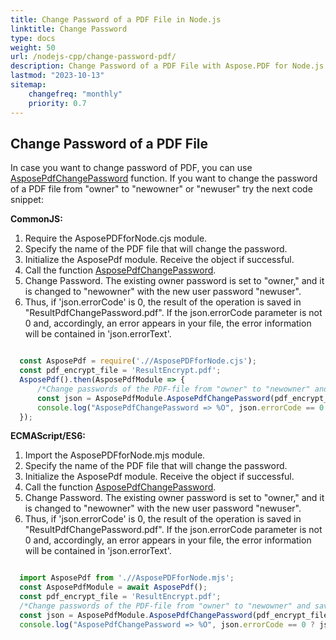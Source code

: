 ```yaml
---
title: Change Password of a PDF File in Node.js
linktitle: Change Password
type: docs
weight: 50
url: /nodejs-cpp/change-password-pdf/
description: Change Password of a PDF File with Aspose.PDF for Node.js via C++.
lastmod: "2023-10-13"
sitemap:
    changefreq: "monthly"
    priority: 0.7
---
```


## Change Password of a PDF File

In case you want to change password of PDF, you can use [AsposePdfChangePassword](https://reference.aspose.com/pdf/nodejs-cpp/security/asposepdfchangepassword/) function. 
If you want to change the password of a PDF file from "owner" to "newowner" or "newuser" try the next code snippet:

**CommonJS:**

1. Require the AsposePDFforNode.cjs module.
1. Specify the name of the PDF file that will change the password.
1. Initialize the AsposePdf module. Receive the object if successful.
1. Call the function [AsposePdfChangePassword](https://reference.aspose.com/pdf/nodejs-cpp/security/asposepdfchangepassword/).
1. Change Password. The existing owner password is set to "owner," and it is changed to "newowner" with the new user password "newuser".
1. Thus, if 'json.errorCode' is 0, the result of the operation is saved in "ResultPdfChangePassword.pdf". If the json.errorCode parameter is not 0 and, accordingly, an error appears in your file, the error information will be contained in 'json.errorText'.

```js

  const AsposePdf = require('.//AsposePDFforNode.cjs');
  const pdf_encrypt_file = 'ResultEncrypt.pdf';
  AsposePdf().then(AsposePdfModule => {
      /*Change passwords of the PDF-file from "owner" to "newowner" and save the "ResultPdfChangePassword.pdf"*/
      const json = AsposePdfModule.AsposePdfChangePassword(pdf_encrypt_file, "owner", "newuser", "newowner", "ResultPdfChangePassword.pdf");
      console.log("AsposePdfChangePassword => %O", json.errorCode == 0 ? json.fileNameResult : json.errorText);
  });
```

**ECMAScript/ES6:**

1. Import the AsposePDFforNode.mjs module.
1. Specify the name of the PDF file that will change the password.
1. Initialize the AsposePdf module. Receive the object if successful.
1. Call the function [AsposePdfChangePassword](https://reference.aspose.com/pdf/nodejs-cpp/security/asposepdfchangepassword/).
1. Change Password. The existing owner password is set to "owner," and it is changed to "newowner" with the new user password "newuser".
1. Thus, if 'json.errorCode' is 0, the result of the operation is saved in "ResultPdfChangePassword.pdf". If the json.errorCode parameter is not 0 and, accordingly, an error appears in your file, the error information will be contained in 'json.errorText'.

```js

  import AsposePdf from './/AsposePDFforNode.mjs';
  const AsposePdfModule = await AsposePdf();
  const pdf_encrypt_file = 'ResultEncrypt.pdf';
  /*Change passwords of the PDF-file from "owner" to "newowner" and save the "ResultPdfChangePassword.pdf"*/
  const json = AsposePdfModule.AsposePdfChangePassword(pdf_encrypt_file, "owner", "newuser", "newowner", "ResultPdfChangePassword.pdf");
  console.log("AsposePdfChangePassword => %O", json.errorCode == 0 ? json.fileNameResult : json.errorText);
```